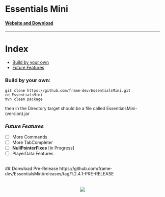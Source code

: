 # Essentials Mini
#### [Website and Download](https://framedev.stream/sites/downloads/essentialsmini)
___
# Index
- [Build by your own](#build-by-your-own)
- [Future Features](#future-features)

### Build by your own:
```
git clone https://github.com/frame-dev/EssentialsMini.git
cd EssentialsMini
mvn clean package
```

then in the Directory target should be a file called EssentialsMini-(version).jar

### ***Future Features***
- [ ] More Commands
- [ ] More TabCompleter
- [ ] **NullPointerFixes** [in Progress]
- [ ] PlayerData Features

<br>
## Donwload Pre-Release
https://github.com/frame-dev/EssentialsMini/releases/tag/1.2.4.1-PRE-RELEASE
<br><br><br>
<div style="text-align:center"><img src="https://framedev.stream/logo.jpg" /></div>
